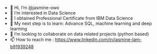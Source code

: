 - 👋 Hi, I’m @jasmine-owo
- 👀 I’m interested in Data Science
- 🦾 I obtained Professional Certificate from IBM Data Science
- 🌱 My next step is to learn: Advance SQL, machine learning and deep learning
- 💞️ I’m looking to collaborate on data related projects (python based)
- 📫 How to reach me : https://www.linkedin.com/in/jasmine-lam-b91939248

<!---
jasmine-owo/jasmine-owo is a ✨ special ✨ repository because its `README.md` (this file) appears on your GitHub profile.
You can click the Preview link to take a look at your changes.
--->
